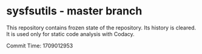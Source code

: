 # sysfsutils - master branch

This repository contains frozen state of the repository.
Its history is cleared. It is used only for static code
analysis with Codacy.

Commit Time: 1709012953